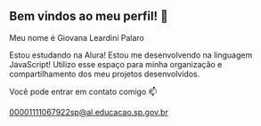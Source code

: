 ## Bem vindos ao meu perfil! 💙 

Meu nome é Giovana Leardini Palaro

Estou estudando na Alura!
Estou me desenvolvendo na linguagem JavaScript!
Utilizo esse espaço para minha organização e compartilhamento dos meu projetos desenvolvidos.

Você pode entrar em contato comigo 📫

00001111067922sp@al.educacao.sp.gov.br


